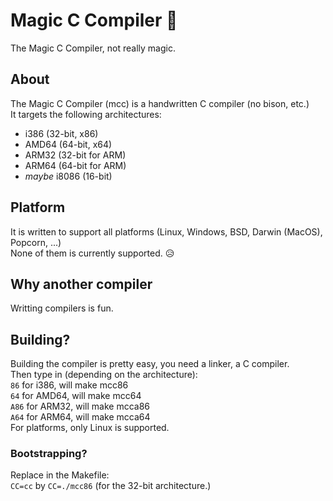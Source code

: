 # Magic C Compiler 🧙
The Magic C Compiler, not really magic.
## About
The Magic C Compiler (mcc) is a handwritten C compiler (no bison, etc.)  
It targets the following architectures:  
  - i386 (32-bit, x86)  
  - AMD64 (64-bit, x64)  
  - ARM32 (32-bit for ARM)  
  - ARM64 (64-bit for ARM)  
  - *maybe* i8086 (16-bit)  
## Platform
It is written to support all platforms (Linux, Windows, BSD, Darwin (MacOS), Popcorn, ...)  
None of them is currently supported. 😥
## Why another compiler
Writting compilers is fun.
## Building?
Building the compiler is pretty easy, you need a linker, a C compiler.  
Then type in (depending on the architecture):  
    `86` for i386, will make mcc86  
    `64` for AMD64, will make mcc64  
    `A86` for ARM32, will make mcca86  
    `A64` for ARM64, will make mcca64  
For platforms, only Linux is supported.
### Bootstrapping?
Replace in the Makefile:  
      `CC=cc` by `CC=./mcc86` (for the 32-bit architecture.)
